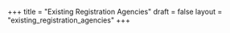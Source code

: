 +++
title = "Existing Registration Agencies"
draft = false
layout = "existing_registration_agencies"
+++

